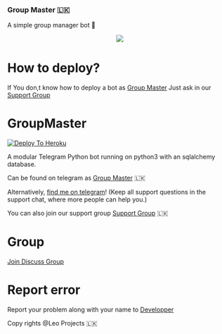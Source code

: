 ### Group Master 🇱🇰


A simple group manager bot 🙂

<p align="center">
  <img src="https://telegra.ph/file/2da5690d733800517ac06.jpg"></p>

# How to deploy?
If You don,t know how to deploy a bot as [Group Master](https://t.me/groupmasternaviya_bot) Just ask in our [Support Group](https://t.me/leosupportx)


# GroupMaster

[![Deploy To Heroku](https://www.herokucdn.com/deploy/button.svg)](https://dashboard.heroku.com/new?template=https%3A%2F%2Fgithub.com%2FNaviya2%2FGroupMaster3)

A modular Telegram Python bot running on python3 with an sqlalchemy database.

Can be found on telegram as [Group Master](https://t.me/groupmasternaviya_bot) 🇱🇰

Alternatively, [find me on telegram](https://t.me/naviya2)! (Keep all support questions in the support chat, where more people can help you.)

You can also join our support group [Support Group](https://t.me/leosupportx) 🇱🇰

# Group
[Join Discuss Group](https://t.me/leosupportx)

# Report error
Report your problem along with your name to [Developper](https://t.me/naviya2)


Copy rights @Leo Projects 🇱🇰
